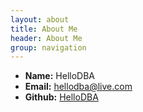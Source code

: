 ```yaml
---
layout: about
title: About Me
header: About Me
group: navigation
---
```

 * **Name:** HelloDBA
 * **Email:** [hellodba@live.com](mailto:hellodba@live.com)
 * **Github:** [HelloDBA](https://github.com/HelloDBA)